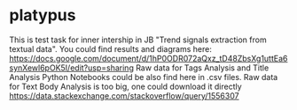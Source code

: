 # platypus

This is test task for inner intership in JB "Trend signals extraction from textual data".
You could find results and diagrams here: https://docs.google.com/document/d/1hP0ODR072aQxz_tD48ZbsXg1uttEa6synXewl6pOK5I/edit?usp=sharing
Raw data for Tags Analysis and Title Analysis Python Notebooks could be also find here in .csv files.
Raw data for Text Body Analysis is too big, one could download it directly https://data.stackexchange.com/stackoverflow/query/1556307
